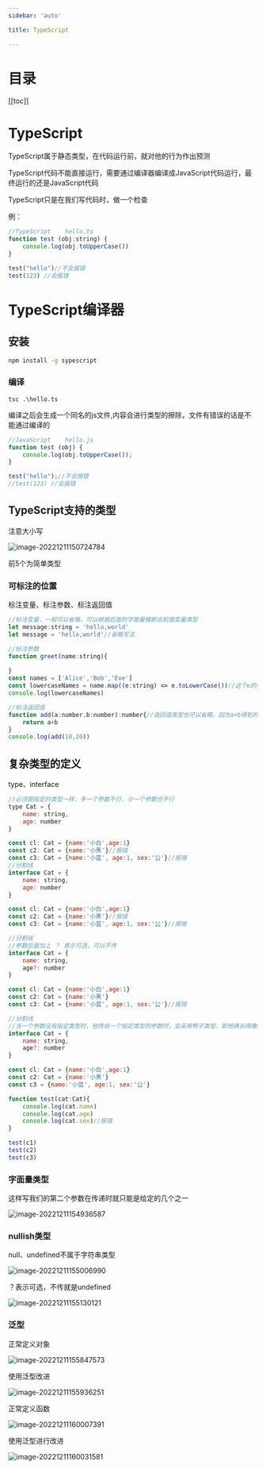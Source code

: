 ```yaml
---
sidebar: 'auto'

title: TypeScript

---
```

# 目录

[[toc]]

# TypeScript

TypeScript属于静态类型，在代码运行前，就对他的行为作出预测

TypeScript代码不能直接运行，需要通过编译器编译成JavaScript代码运行，最终运行的还是JavaScript代码

TypeScript只是在我们写代码时，做一个检查

例：

~~~JavaScript
//TypeScript	hello.ts
function test (obj:string) {
    console.log(obj.toUpperCase())
}

test("hello")//不会报错
test(123) //会报错
~~~

# TypeScript编译器

## 安装

```cmd
npm install -g sypescript
```

### 编译

```
tsc .\hello.ts
```

编译之后会生成一个同名的js文件,内容会进行类型的擦除，文件有错误的话是不能通过编译的

~~~JavaScript
//JavaScript	hello.js
function test (obj) {
    console.log(obj.toUpperCase());
}

test("hello");//不会报错
//test(123) //会报错
~~~

## TypeScript支持的类型

注意大小写

![image-20221211150724784](./img/image-20221211150724784.png)

前5个为简单类型

### **可标注的位置**

标注变量、标注参数、标注返回值

~~~JavaScript
//标注变量，一般可以省略，可以根据后面的字面量推断出前面变量类型
let message:string = 'hello,world'
let message = 'hello,world'//省略写法

//标注参数
function greet(name:string){
    
}
const names = ['Alice','Bob','Eve']
const lowercaseNames = name.map((e:string) => e.toLowerCase())//这个e的类型也可以省略，name里的参数只有string
console.log(lowercaseNames)

//标注返回值
function add(a:number,b:number):number{//返回值类型也可以省略，因为a+b得到的肯定是数字类型
    return a+b
}
console.log(add(10,20))
~~~

## 复杂类型的定义

type、interface

~~~javascript
//必须跟指定的类型一样，多一个参数不行，少一个参数也不行
type Cat = {
    name: string,
    age: number
}

const cl: Cat = {name:'小白',age:1}
const c2: Cat = {name:'小黑'}//报错
const c3: Cat = {name:'小蓝', age:1, sex:'公'}//报错
//分割线
interface Cat = {
    name: string,
    age: number
}

const cl: Cat = {name:'小白',age:1}
const c2: Cat = {name:'小黑'}//报错
const c3: Cat = {name:'小蓝', age:1, sex:'公'}//报错

//分割线
//参数后面加上 ？ 表示可选，可以不传
interface Cat = {
    name: string,
    age?: number
}

const cl: Cat = {name:'小白',age:1}
const c2: Cat = {name:'小黑'}
const c3: Cat = {name:'小蓝', age:1, sex:'公'}//报错

//分割线
//当一个参数没有指定类型时，他传给一个指定类型的参数时，会采用鸭子类型，即他俩长得像就可以赋值
interface Cat = {
    name: string,
    age?: number
}

const cl: Cat = {name:'小白',age:1}
const c2: Cat = {name:'小黑'}
const c3 = {name:'小蓝', age:1, sex:'公'}

function test(cat:Cat){
    console.log(cat.name)
    console.log(cat.age)
    console.log(cat.sex)//报错
}

test(c1)
test(c2)
test(c3)
~~~



### 字面量类型

这样写我们的第二个参数在传递时就只能是给定的几个之一

![image-20221211154936587](./img/image-20221211154936587.png)



### nullish类型

null、undefined不属于字符串类型

![image-20221211155006990](./img/image-20221211155006990.png)

？表示可选，不传就是undefined

![image-20221211155130121](./img/image-20221211155130121.png)

### 泛型

正常定义对象

![image-20221211155847573](./img/image-20221211155847573.png)

使用泛型改进

![image-20221211155936251](./img/image-20221211155936251.png)

正常定义函数

![image-20221211160007391](./img/image-20221211160007391.png)

使用泛型进行改进

![image-20221211160031581](./img/image-20221211160031581.png)
